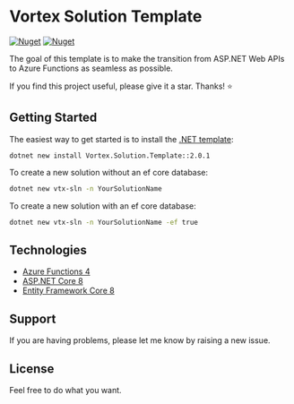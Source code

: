 # Vortex Solution Template

[![Nuget](https://img.shields.io/nuget/v/Vortex.Solution.Template?label=NuGet)](https://www.nuget.org/packages/Vortex.Solution.Template)
[![Nuget](https://img.shields.io/nuget/dt/Vortex.Solution.Template?label=Downloads)](https://www.nuget.org/packages/Vortex.Solution.Template)

The goal of this template is to make the transition from ASP.NET Web APIs to Azure Functions as seamless as possible.

If you find this project useful, please give it a star. Thanks! ⭐

## Getting Started

The easiest way to get started is to install the [.NET template](https://www.nuget.org/packages/Vortex.Solution.Template):
```
dotnet new install Vortex.Solution.Template::2.0.1
```

To create a new solution without an ef core database:
```bash
dotnet new vtx-sln -n YourSolutionName
```

To create a new solution with an ef core database:
```bash
dotnet new vtx-sln -n YourSolutionName -ef true
```

## Technologies

* [Azure Functions 4](https://learn.microsoft.com/en-us/azure/azure-functions/functions-overview)
* [ASP.NET Core 8](https://docs.microsoft.com/en-us/aspnet/core/introduction-to-aspnet-core)
* [Entity Framework Core 8](https://docs.microsoft.com/en-us/ef/core/)

## Support

If you are having problems, please let me know by raising a new issue.

## License

Feel free to do what you want.
